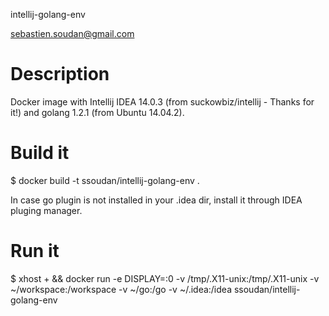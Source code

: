 intellij-golang-env

sebastien.soudan@gmail.com

# Description

Docker image with Intellij IDEA 14.0.3 (from suckowbiz/intellij - Thanks for it!) and golang 1.2.1 (from Ubuntu 14.04.2).

# Build it

 $ docker build -t ssoudan/intellij-golang-env .

In case go plugin is not installed in your .idea dir, install it through IDEA pluging manager.

# Run it

 $ xhost + && docker run -e DISPLAY=:0 -v /tmp/.X11-unix:/tmp/.X11-unix -v ~/workspace:/workspace -v ~/go:/go -v ~/.idea:/idea ssoudan/intellij-golang-env
